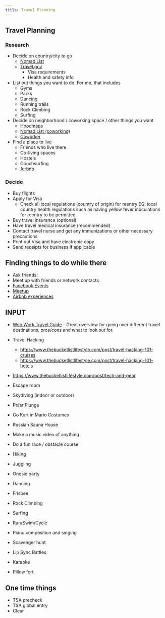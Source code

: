 ```yaml
---
title: Travel Planning
---
```



## Travel Planning
### Research
- Decide on country/city to go
  - [Nomad List](https://nomadlist.com/)
  - [Travel.gov](https://travel.state.gov)
    - Visa requirements
    - Health and safety info
- List out things you want to do. For me, that includes
  - Gyms
  - Parks
  - Dancing
  - Running trails
  - Rock Climbing
  - Surfing
- Decide on neighborhood / coworking space / other things you want
  - [Hoodmaps](https://hoodmaps.com/)
  - [Nomad List (coworking)](https://nomadlist.com/)
  - [Coworker](https://www.coworker.com/)
- Find a place to live
  - Friends who live there
  - Co-living spaces
  - Hostels
  - Couchsurfing
  - [Airbnb](https://www.airbnb.com/)

### Decide
- Buy flights
- Apply for Visa
  - Check all local regulations (country of origin) for reentry EG: local country health regulations such as having yellow fever inoculations for reentry to be permitted
- Buy travel insurance (optional)
- Have travel medical insurance (recommended)
- Contact travel nurse and get any immunizations or other necessary precautions
- Print out Visa and have electronic copy
- Send receipts for business if applicable

## Finding things to do while there
- Ask friends!
- Meet up with friends or network contacts
- [Facebook Events](https://www.facebook.com/events)
- [Meetup](https://www.meetup.com/)
- [Airbnb experiences](https://www.airbnb.com/s/experiences)

## INPUT
- [Web Work Travel Guide](https://www.dropbox.com/s/vh057jtym6yxee7/WebworktravelGuide2.5.pdf) - Great overview for going over different travel destinations, pros/cons and what to look out for.
- Travel Hacking
  - https://www.thebucketlistlifestyle.com/post/travel-hacking-101-cruises
  - https://www.thebucketlistlifestyle.com/post/travel-hacking-101-hotels
- https://www.thebucketlistlifestyle.com/post/tech-and-gear


- Escape room
- Skydiving (indoor or outdoor)
- Polar Plunge
- Go Kart in Mario Costumes
- Russian Sauna House
- Make a music video of anything
- Do a fun race / obstacle course
- Hiking
- Juggling
- Onesie party
- Dancing
- Frisbee
- Rock Climbing
- Surfing
- Run/Swim/Cycle
- Piano composition and singing
- Scavenger hunt
- Lip Sync Battles
- Karaoke
- Pillow fort

## One time things
- TSA precheck
- TSA global entry
- Clear
